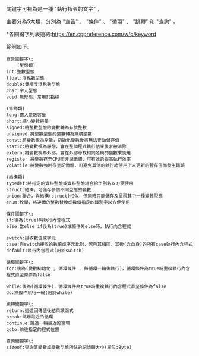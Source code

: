 關鍵字可視為是一種 "執行指令的文字" ，

主要分為5大類，分別為 "宣告" 、 "條件" 、 "循環" 、 "跳轉" 和 "查詢" 。

\*各關鍵字列表連結:<https://en.cppreference.com/w/c/keyword>


範例如下:

    宣告關鍵字\:
    	(型態類)
	int:整數型態
	float:浮點數型態
	double:雙精度浮點數型態
	char:字元型態
	void:無形態，常用於指標
	
	(修飾類)
	long:擴大變數容量
	short:縮小變數容量
	signed:將整數型態的變數轉為有號整數
	unsigned:將整數型態的變數轉為無號整數
	const:將變數視為常量，初始化變數後將無法更動儲存值
	static:將變數視為靜態，會在整個程式執行結束後才被清除
	extern:將變數視為外部，會在外部尋找相同名稱的變數來使用
	register:將變數存至CPU而非記憶體，可有效的提高執行效率
	volatile:將變數強制存至記憶體，可避免其他的執行緒使用了未更新的暫存值而發生錯誤
	
	(結構類)
	typedef:將指定的資料型態或資料型態組合給予別名以方便使用
	struct:結構，可儲存多個不同型態的變數
	union:聯合，與結構(struct)相似，但同時只能儲存及呈現其中一種變數型態
	enum:枚舉，將連續的整數替換成數個指定的識別字以方便使用
	
    條件關鍵字\:
	if:後為(true)時執行內含程式
	else:當else if後為(true)或條件外else時，執行內含程式
	
	switch:接收數值或字元
	case:與switch接收的數值或字元比對，若與其相同，其後(含自身)的所有case執行內含程式
	default:執行內含程式(用於switch)
	
    循環關鍵字\:
	for:後為(變數初始化 ; 循環條件 ; 每循環一輪後執行)，循環條件為true時重複執行內含程式直至條件為false
	
	while:後為(循環條件)，循環條件為true時重複執行內含程式直至條件為false
	do:無條件執行一輪(用於while)
	
    跳轉關鍵字\:
	return:返還回傳值後結束該函式
	break:跳離最近的循環
	continue:跳過一輪最近的循環
	goto:前往指定的程式位置
	
    查詢關鍵字\:
	sizeof:查詢某變數或變數型態所佔的記憶體大小(單位:Byte)

